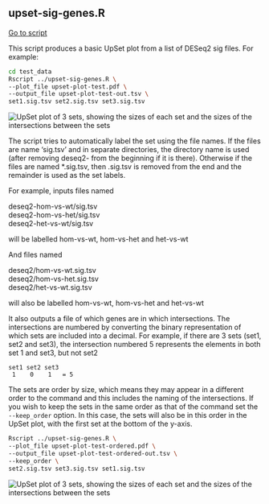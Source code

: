 ## upset-sig-genes.R

[Go to script](../../run_cluego.R)

This script produces a basic UpSet plot from a list of DESeq2 sig files.
For example:

``` bash
cd test_data
Rscript ../upset-sig-genes.R \
--plot_file upset-plot-test.pdf \
--output_file upset-plot-test-out.tsv \
set1.sig.tsv set2.sig.tsv set3.sig.tsv
```

![UpSet plot of 3 sets, showing the sizes of each set and the sizes of
the intersections between the
sets](upset-plot-test.png "UpSet plot of 3 sets")

The script tries to automatically label the set using the file names. If
the files are name ‘sig.tsv’ and in separate directories, the directory
name is used (after removing deseq2- from the beginning if it is there).
Otherwise if the files are named \*.sig.tsv, then .sig.tsv is removed
from the end and the remainder is used as the set labels.

For example, inputs files named

deseq2-hom-vs-wt/sig.tsv  
deseq2-hom-vs-het/sig.tsv  
deseq2-het-vs-wt/sig.tsv

will be labelled hom-vs-wt, hom-vs-het and het-vs-wt

And files named

deseq2/hom-vs-wt.sig.tsv  
deseq2/hom-vs-het.sig.tsv  
deseq2/het-vs-wt.sig.tsv

will also be labelled hom-vs-wt, hom-vs-het and het-vs-wt

It also outputs a file of which genes are in which intersections. The
intersections are numbered by converting the binary representation of
which sets are included into a decimal. For example, if there are 3 sets
(set1, set2 and set3), the intersection numbered 5 represents the
elements in both set 1 and set3, but not set2

    set1 set2 set3
     1    0    1   = 5

The sets are order by size, which means they may appear in a different
order to the command and this includes the naming of the intersections.
If you wish to keep the sets in the same order as that of the command
set the `--keep_order` option. In this case, the sets will also be in
this order in the UpSet plot, with the first set at the bottom of the
y-axis.

``` bash
Rscript ../upset-sig-genes.R \
--plot_file upset-plot-test-ordered.pdf \
--output_file upset-plot-test-ordered-out.tsv \
--keep_order \
set2.sig.tsv set3.sig.tsv set1.sig.tsv
```

![UpSet plot of 3 sets, showing the sizes of each set and the sizes of
the intersections between the
sets](upset-plot-test-ordered.png "UpSet plot of 3 sets not ordered by set size")
